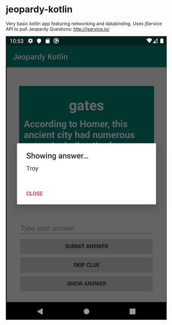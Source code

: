 # jeopardy-kotlin

Very basic kotlin app featuring networking and databinding. Uses jService API to pull Jeopardy Questions: http://jservice.io/

![Alt text](https://github.com/calemccammon/jeopardy-kotlin/blob/master/Capture.PNG "Screenshot 1")
